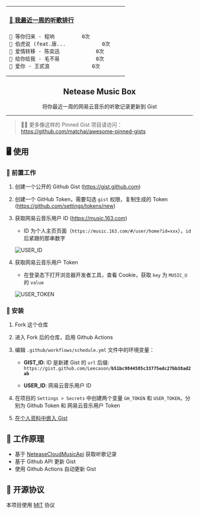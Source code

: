 <table align="center">
<tr>
<td>

<!-- netease-music-box start -->
#### <a href="https://gist.github.com/475826c54f1a5cd2037aa96c604043c0" target="_blank">🎵 我最近一周的听歌排行</a>
```text
🥇 等你归来 - 程响			0次    
🥈 伯虎说 (feat.唐...			0次    
🥉 爱情转移 - 陈奕迅			0次    
🏅 给你给我 - 毛不易			0次    
🏅 爱你 - 王贰浪				0次    
```

<!-- netease-music-box end -->

</td>
</tr>
</table>

<p align="center">
  <h2 align="center">Netease Music Box</h2>
  <p align="center">将你最近一周的网易云音乐的听歌记录更新到 Gist</p>
</p>

---

> 📌✨ 更多像这样的 Pinned Gist 项目请访问：https://github.com/matchai/awesome-pinned-gists

## 🖥 使用

### 🎒 前置工作

1. 创建一个公开的 Github Gist (https://gist.github.com)

2. 创建一个 GitHub Token，需要勾选 `gist` 权限，复制生成的 Token (https://github.com/settings/tokens/new)

3. 获取网易云音乐用户 ID (https://music.163.com)

    - ID 为个人主页页面（`https://music.163.com/#/user/home?id=xxx`），`id` 后紧跟的那串数字

    ![USER_ID](https://github.com/Leecason/netease-music-box/blob/master/assets/user_id.png)

4. 获取网易云音乐用户 Token

    - 在登录态下打开浏览器开发者工具，查看 Cookie，获取 `key` 为 `MUSIC_U` 的 `value`

    ![USER_TOKEN](https://github.com/Leecason/netease-music-box/blob/master/assets/user_token.png)

### 🚀 安装

1. Fork 这个仓库

2. 进入 Fork 后的仓库，启用 Github Actions

3. 编辑 `.github/workflows/schedule.yml` 文件中的环境变量：

    - **GIST_ID**: ID 是新建 Gist 的 `url` 后缀: `https://gist.github.com/Leecason/`**`b51bc9844585c33775edc27bb38ad2ab`**

    - **USER_ID**: 网易云音乐用户 ID

4. 在项目的 `Settings > Secrets` 中创建两个变量 `GH_TOKEN` 和 `USER_TOKEN`，分别为 Github Token 和 网易云音乐用户 Token

5. [在个人资料中嵌入 Gist](https://docs.github.com/en/github/setting-up-and-managing-your-github-profile/pinning-items-to-your-profile)

## 🤔 工作原理

- 基于 [NeteaseCloudMusicApi](https://github.com/Binaryify/NeteaseCloudMusicApi) 获取听歌记录
- 基于 Github API 更新 Gist
- 使用 Github Actions 自动更新 Gist

## 📄 开源协议

本项目使用 [MIT](./LICENSE) 协议
